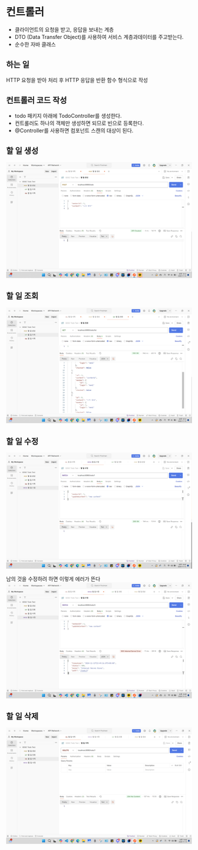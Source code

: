 # 컨트롤러

- 클라이언트의 요청을 받고, 응답을 보내는 계층
- DTO (Data Transfer Object)를 사용하여 서비스 계층과데이터를 주고받는다.
- 순수한 자바 클래스

## 하는 일

HTTP 요청을 받아 처리 후 HTTP 응답을 반환
함수 형식으로 작성

## 컨트롤러 코드 작성

- todo 패키지 아래에 TodoController를 생성한다.
- 컨트롤러도 하나의 객체만 생성하면 되므로 빈으로 등록한다.
- @Controller를 사용하면 컴포넌트 스캔의 대상이 된다.

## 할 일 생성

![alt text](<스크린샷(120).png>)

## 할 일 조회

![alt text](<스크린샷(121).png>)

## 할 일 수정

![alt text](<스크린샷(124).png>)

남의 것을 수정하려 하면 이렇게 에러가 뜬다
![alt text](<스크린샷(125).png>)

## 할 일 삭제

![alt text](<스크린샷(123).png>)
